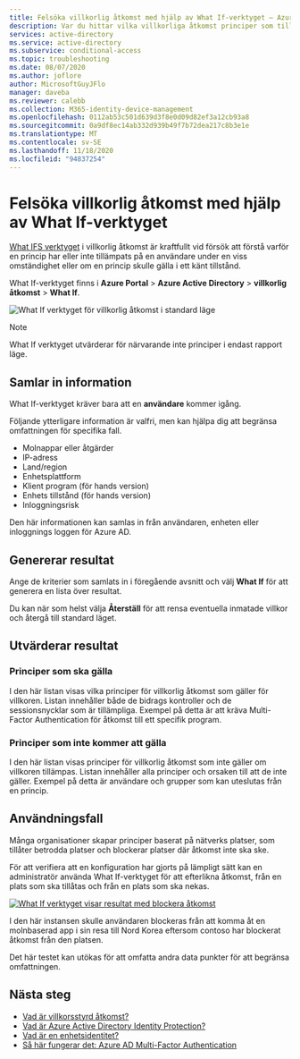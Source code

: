```yaml
---
title: Felsöka villkorlig åtkomst med hjälp av What If-verktyget – Azure Active Directory
description: Var du hittar vilka villkorliga åtkomst principer som tillämpades och varför
services: active-directory
ms.service: active-directory
ms.subservice: conditional-access
ms.topic: troubleshooting
ms.date: 08/07/2020
ms.author: joflore
author: MicrosoftGuyJFlo
manager: daveba
ms.reviewer: calebb
ms.collection: M365-identity-device-management
ms.openlocfilehash: 0112ab53c501d639d3f8e0d09d82ef3a12cb93a8
ms.sourcegitcommit: 0a9df8ec14ab332d939b49f7b72dea217c8b3e1e
ms.translationtype: MT
ms.contentlocale: sv-SE
ms.lasthandoff: 11/18/2020
ms.locfileid: "94837254"
---
```

# <a name="troubleshooting-conditional-access-using-the-what-if-tool"></a>Felsöka villkorlig åtkomst med hjälp av What If-verktyget

[What IFS verktyget](what-if-tool.md) i villkorlig åtkomst är kraftfullt vid försök att förstå varför en princip har eller inte tillämpats på en användare under en viss omständighet eller om en princip skulle gälla i ett känt tillstånd.

What If-verktyget finns i **Azure Portal**  >  **Azure Active Directory**  >  **villkorlig åtkomst**  >  **What If**.

![What If verktyget för villkorlig åtkomst i standard läge](./media/troubleshoot-conditional-access-what-if/conditional-access-what-if-tool.png)

> [!NOTE]
> What If verktyget utvärderar för närvarande inte principer i endast rapport läge.

## <a name="gathering-information"></a>Samlar in information

What If-verktyget kräver bara att en **användare** kommer igång. 

Följande ytterligare information är valfri, men kan hjälpa dig att begränsa omfattningen för specifika fall.

* Molnappar eller åtgärder
* IP-adress 
* Land/region
* Enhetsplattform
* Klient program (för hands version)
* Enhets tillstånd (för hands version) 
* Inloggningsrisk

Den här informationen kan samlas in från användaren, enheten eller inloggnings loggen för Azure AD.

## <a name="generating-results"></a>Genererar resultat

Ange de kriterier som samlats in i föregående avsnitt och välj **What If** för att generera en lista över resultat. 

Du kan när som helst välja **Återställ** för att rensa eventuella inmatade villkor och återgå till standard läget.

## <a name="evaluating-results"></a>Utvärderar resultat

### <a name="policies-that-will-apply"></a>Principer som ska gälla

I den här listan visas vilka principer för villkorlig åtkomst som gäller för villkoren. Listan innehåller både de bidrags kontroller och de sessionsnycklar som är tillämpliga. Exempel på detta är att kräva Multi-Factor Authentication för åtkomst till ett specifik program.

### <a name="policies-that-will-not-apply"></a>Principer som inte kommer att gälla

I den här listan visas principer för villkorlig åtkomst som inte gäller om villkoren tillämpas. Listan innehåller alla principer och orsaken till att de inte gäller. Exempel på detta är användare och grupper som kan uteslutas från en princip.

## <a name="use-case"></a>Användningsfall

Många organisationer skapar principer baserat på nätverks platser, som tillåter betrodda platser och blockerar platser där åtkomst inte ska ske.

För att verifiera att en konfiguration har gjorts på lämpligt sätt kan en administratör använda What If-verktyget för att efterlikna åtkomst, från en plats som ska tillåtas och från en plats som ska nekas.

[![What If verktyget visar resultat med blockera åtkomst](./media/troubleshoot-conditional-access-what-if/conditional-access-what-if-results.png)](./media/troubleshoot-conditional-access-what-if/conditional-access-what-if-results.png#lightbox)

I den här instansen skulle användaren blockeras från att komma åt en molnbaserad app i sin resa till Nord Korea eftersom contoso har blockerat åtkomst från den platsen.

Det här testet kan utökas för att omfatta andra data punkter för att begränsa omfattningen.

## <a name="next-steps"></a>Nästa steg

* [Vad är villkorsstyrd åtkomst?](overview.md)
* [Vad är Azure Active Directory Identity Protection?](../identity-protection/overview-identity-protection.md)
* [Vad är en enhetsidentitet?](../devices/overview.md)
* [Så här fungerar det: Azure AD Multi-Factor Authentication](../authentication/concept-mfa-howitworks.md)